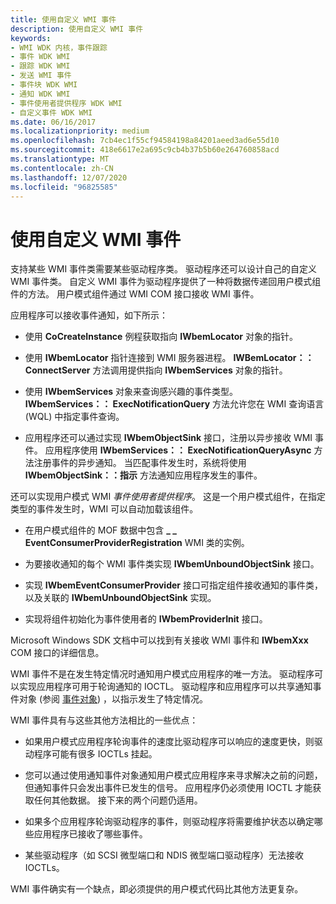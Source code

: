 ```yaml
---
title: 使用自定义 WMI 事件
description: 使用自定义 WMI 事件
keywords:
- WMI WDK 内核，事件跟踪
- 事件 WDK WMI
- 跟踪 WDK WMI
- 发送 WMI 事件
- 事件块 WDK WMI
- 通知 WDK WMI
- 事件使用者提供程序 WDK WMI
- 自定义事件 WDK WMI
ms.date: 06/16/2017
ms.localizationpriority: medium
ms.openlocfilehash: 7cb4ec1f55cf94584198a84201aeed3ad6e55d10
ms.sourcegitcommit: 418e6617e2a695c9cb4b37b5b60e264760858acd
ms.translationtype: MT
ms.contentlocale: zh-CN
ms.lasthandoff: 12/07/2020
ms.locfileid: "96825585"
---
```

# <a name="using-custom-wmi-events"></a>使用自定义 WMI 事件





支持某些 WMI 事件类需要某些驱动程序类。 驱动程序还可以设计自己的自定义 WMI 事件类。 自定义 WMI 事件为驱动程序提供了一种将数据传递回用户模式组件的方法。 用户模式组件通过 WMI COM 接口接收 WMI 事件。

应用程序可以接收事件通知，如下所示：

-   使用 **CoCreateInstance** 例程获取指向 **IWbemLocator** 对象的指针。

-   使用 **IWbemLocator** 指针连接到 WMI 服务器进程。 **IWBemLocator：： ConnectServer** 方法调用提供指向 **IWbemServices** 对象的指针。

-   使用 **IWbemServices** 对象来查询感兴趣的事件类型。 **IWbemServices：： ExecNotificationQuery** 方法允许您在 WMI 查询语言 (WQL) 中指定事件查询。

-   应用程序还可以通过实现 **IWbemObjectSink** 接口，注册以异步接收 WMI 事件。 应用程序使用 **IWbemServices：： ExecNotificationQueryAsync** 方法注册事件的异步通知。 当匹配事件发生时，系统将使用 **IWbemObjectSink：：指示** 方法通知应用程序发生的事件。

还可以实现用户模式 WMI *事件使用者提供程序*。 这是一个用户模式组件，在指定类型的事件发生时，WMI 可以自动加载该组件。

-   在用户模式组件的 MOF 数据中包含 **\_ \_ EventConsumerProviderRegistration** WMI 类的实例。

-   为要接收通知的每个 WMI 事件类实现 **IWbemUnboundObjectSink** 接口。

-   实现 **IWbemEventConsumerProvider** 接口可指定组件接收通知的事件类，以及关联的 **IWbemUnboundObjectSink** 实现。

-   实现将组件初始化为事件使用者的 **IWbemProviderInit** 接口。

Microsoft Windows SDK 文档中可以找到有关接收 WMI 事件和 **IWbemXxx** COM 接口的详细信息。

WMI 事件不是在发生特定情况时通知用户模式应用程序的唯一方法。 驱动程序可以实现应用程序可用于轮询通知的 IOCTL。 驱动程序和应用程序可以共享通知事件对象 (参阅 [事件对象](event-objects.md)) ，以指示发生了特定情况。

WMI 事件具有与这些其他方法相比的一些优点：

-   如果用户模式应用程序轮询事件的速度比驱动程序可以响应的速度更快，则驱动程序可能有很多 IOCTLs 挂起。

-   您可以通过使用通知事件对象通知用户模式应用程序来寻求解决之前的问题，但通知事件只会发出事件已发生的信号。 应用程序仍必须使用 IOCTL 才能获取任何其他数据。 接下来的两个问题仍适用。

-   如果多个应用程序轮询驱动程序的事件，则驱动程序将需要维护状态以确定哪些应用程序已接收了哪些事件。

-   某些驱动程序（如 SCSI 微型端口和 NDIS 微型端口驱动程序）无法接收 IOCTLs。

WMI 事件确实有一个缺点，即必须提供的用户模式代码比其他方法更复杂。

 

 




